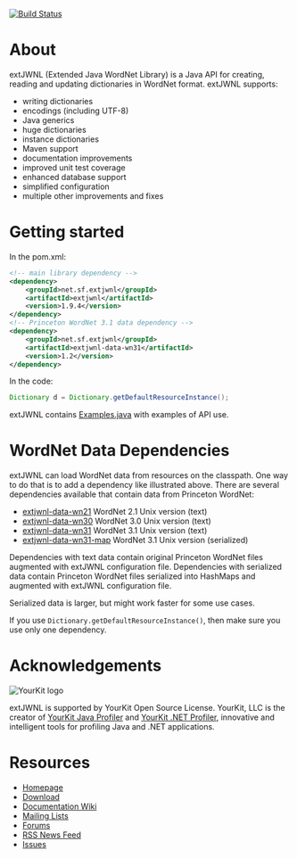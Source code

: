 [![Build Status](https://travis-ci.org/extjwnl/extjwnl.png?branch=master)](https://travis-ci.org/extjwnl/extjwnl)

# About

extJWNL (Extended Java WordNet Library) is a Java API for creating, reading and updating dictionaries in WordNet format. extJWNL supports:
* writing dictionaries
* encodings (including UTF-8)
* Java generics
* huge dictionaries
* instance dictionaries
* Maven support
* documentation improvements
* improved unit test coverage
* enhanced database support
* simplified configuration
* multiple other improvements and fixes

# Getting started

In the pom.xml:

```xml
<!-- main library dependency -->
<dependency>
    <groupId>net.sf.extjwnl</groupId>
    <artifactId>extjwnl</artifactId>
    <version>1.9.4</version>
</dependency>
<!-- Princeton WordNet 3.1 data dependency -->
<dependency>
    <groupId>net.sf.extjwnl</groupId>
    <artifactId>extjwnl-data-wn31</artifactId>
    <version>1.2</version>
</dependency>
```

In the code:

```java
Dictionary d = Dictionary.getDefaultResourceInstance();
```

extJWNL contains [Examples.java](utilities/src/main/java/net/sf/extjwnl/utilities/Examples.java) with examples of API use.

# WordNet Data Dependencies
extJWNL can load WordNet data from resources on the classpath.
One way to do that is to add a dependency like illustrated above. 
There are several dependencies available that contain data from Princeton WordNet:
 * [extjwnl-data-wn21](https://github.com/extjwnl/extjwnl-data-wn21) WordNet 2.1 Unix version (text)
 * [extjwnl-data-wn30](https://github.com/extjwnl/extjwnl-data-wn30) WordNet 3.0 Unix version (text)
 * [extjwnl-data-wn31](https://github.com/extjwnl/extjwnl-data-wn31) WordNet 3.1 Unix version (text)
 * [extjwnl-data-wn31-map](https://github.com/extjwnl/extjwnl-data-wn31-map) WordNet 3.1 Unix version (serialized)

Dependencies with text data contain original Princeton WordNet files augmented with extJWNL configuration file.
Dependencies with serialized data contain Princeton WordNet files serialized into HashMaps 
and augmented with extJWNL configuration file.

Serialized data is larger, but might work faster for some use cases. 

If you use ```Dictionary.getDefaultResourceInstance()```, then make sure you use only one dependency.  

# Acknowledgements

![YourKit logo](https://www.yourkit.com/images/yklogo.png)

extJWNL is supported by YourKit Open Source License. YourKit, LLC is the creator of
[YourKit Java Profiler](https://www.yourkit.com/java/profiler/index.jsp)
and [YourKit .NET Profiler](https://www.yourkit.com/.net/profiler/index.jsp),
innovative and intelligent tools for profiling Java and .NET applications.


# Resources

* [Homepage](http://extjwnl.sourceforge.net)
* [Download](http://sourceforge.net/projects/extjwnl/files)
* [Documentation Wiki](https://github.com/extjwnl/extjwnl/wiki)
* [Mailing Lists](http://lists.sourceforge.net/lists/listinfo/extjwnl-announce)
* [Forums](http://sourceforge.net/projects/extjwnl/forums/)
* [RSS News Feed](http://sourceforge.net/export/rss2_projnews.php?group_id=386458)
* [Issues](https://github.com/extjwnl/extjwnl/issues)